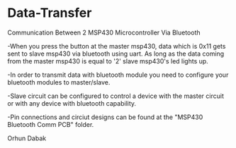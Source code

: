 # Data-Transfer
Communication Between 2 MSP430 Microcontroller Via Bluetooth

-When you press the button at the master msp430, data which is 0x11 gets sent to slave 
msp430 via bluetooth using uart. As long as the data coming from the master msp430 is equal to '2'
slave msp430's led lights up.

-In order to transmit data with bluetooth module you need to configure your bluetooth modules to 
master/slave.

-Slave circuit can be configured to control a device with the master circuit or with any device with bluetooth 
capability.  

-Pin connections and circiut designs can be found at the "MSP430 Bluetooth Comm PCB" folder.

Orhun Dabak

